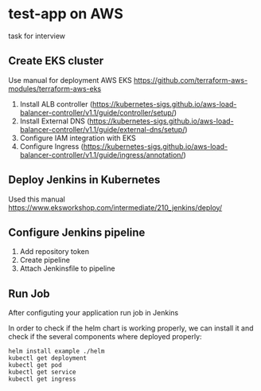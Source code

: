 # test-app on AWS
task for interview 

## Create EKS cluster 

Use manual for deployment AWS EKS https://github.com/terraform-aws-modules/terraform-aws-eks

1. Install ALB controller (https://kubernetes-sigs.github.io/aws-load-balancer-controller/v1.1/guide/controller/setup/)
2. Install External DNS (https://kubernetes-sigs.github.io/aws-load-balancer-controller/v1.1/guide/external-dns/setup/)
3. Configure IAM integration with EKS
4. Configure Ingress (https://kubernetes-sigs.github.io/aws-load-balancer-controller/v1.1/guide/ingress/annotation/)

## Deploy Jenkins in Kubernetes

Used this manual https://www.eksworkshop.com/intermediate/210_jenkins/deploy/
## Configure Jenkins pipeline


1. Add repository token
2. Create pipeline
3. Attach Jenkinsfile to pipeline

## Run Job

After configuting your application run job in Jenkins


In order to check if the helm chart is working properly, we can install it and check if the several components where deployed properly:

```
helm install example ./helm
kubectl get deployment
kubectl get pod
kubectl get service
kubectl get ingress
```

